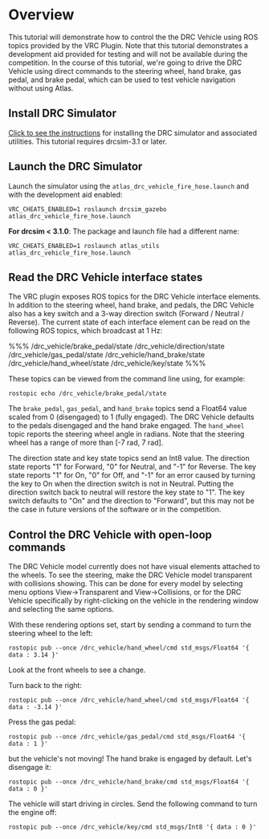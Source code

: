 # Overview

This tutorial will demonstrate how to control the the DRC Vehicle using ROS topics provided by the VRC Plugin. Note that this tutorial demonstrates a development aid provided for testing and will not be available during the competition. In the course of this tutorial, we're going to drive the DRC Vehicle using direct commands to the steering wheel, hand brake, gas pedal, and brake pedal, which can be used to test vehicle navigation without using Atlas.

## Install DRC Simulator

[Click to see the instructions](http://gazebosim.org/tutorials/?tut=drcsim_install) for installing the DRC simulator and associated utilities. This tutorial requires drcsim-3.1 or later.

## Launch the DRC Simulator

Launch the simulator using the `atlas_drc_vehicle_fire_hose.launch` and with the development aid enabled:

    VRC_CHEATS_ENABLED=1 roslaunch drcsim_gazebo atlas_drc_vehicle_fire_hose.launch

**For drcsim < 3.1.0**: The package and launch file had a different name:

    VRC_CHEATS_ENABLED=1 roslaunch atlas_utils atlas_drc_vehicle_fire_hose.launch

## Read the DRC Vehicle interface states

The VRC plugin exposes ROS topics for the DRC Vehicle interface elements. In addition to the steering wheel, hand brake, and pedals, the DRC Vehicle also has a key switch and a 3-way direction switch (Forward / Neutral / Reverse). The current state of each interface element can be read on the following ROS topics, which broadcast at 1 Hz:

%%%
    /drc_vehicle/brake_pedal/state
    /drc_vehicle/direction/state
    /drc_vehicle/gas_pedal/state
    /drc_vehicle/hand_brake/state
    /drc_vehicle/hand_wheel/state
    /drc_vehicle/key/state
%%%

These topics can be viewed from the command line using, for example:

    rostopic echo /drc_vehicle/brake_pedal/state


The `brake_pedal`, `gas_pedal`, and `hand_brake` topics send a Float64 value scaled from 0 (disengaged) to 1 (fully engaged). The DRC Vehicle defaults to the pedals disengaged and the hand brake engaged. The `hand_wheel` topic reports the steering wheel angle in radians. Note that the steering wheel has a range of more than [-7 rad, 7 rad].

The direction state and key state topics send an Int8 value. The direction state reports "1" for Forward, "0" for Neutral, and "-1" for Reverse. The key state reports "1" for On, "0" for Off, and "-1" for an error caused by turning the key to On when the direction switch is not in Neutral. Putting the direction switch back to neutral will restore the key state to "1". The key switch defaults to "On" and the direction to "Forward", but this may not be the case in future versions of the software or in the competition.

## Control the DRC Vehicle with open-loop commands ##

The DRC Vehicle model currently does not have visual elements attached to the wheels. To see the steering, make the DRC Vehicle model transparent with collisions showing. This can be done for every model by selecting menu options View->Transparent and View->Collisions, or for the DRC Vehicle specifically by right-clicking on the vehicle in the rendering window and selecting the same options.

With these rendering options set, start by sending a command to turn the steering wheel to the left:

    rostopic pub --once /drc_vehicle/hand_wheel/cmd std_msgs/Float64 '{ data : 3.14 }'

Look at the front wheels to see a change.

Turn back to the right:

    rostopic pub --once /drc_vehicle/hand_wheel/cmd std_msgs/Float64 '{ data : -3.14 }'

Press the gas pedal:

    rostopic pub --once /drc_vehicle/gas_pedal/cmd std_msgs/Float64 '{ data : 1 }'

but the vehicle's not moving! The hand brake is engaged by default. Let's disengage it:

    rostopic pub --once /drc_vehicle/hand_brake/cmd std_msgs/Float64 '{ data : 0 }'

The vehicle will start driving in circles. Send the following command to turn the engine off:

    rostopic pub --once /drc_vehicle/key/cmd std_msgs/Int8 '{ data : 0 }'
